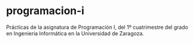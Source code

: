 # programacion-i
Prácticas de la asignatura de Programación I, del 1º cuatrimestre del grado en Ingeniería Informática en la Universidad de Zaragoza.
